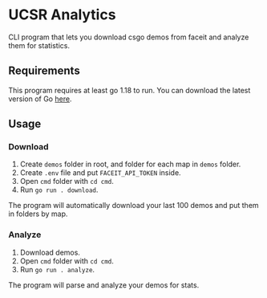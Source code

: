 # UCSR Analytics

CLI program that lets you download csgo demos from faceit and analyze them for statistics.

## Requirements

This program requires at least go 1.18 to run. You can download the latest version of Go [here](https://golang.org/).

## Usage

### Download

1. Create `demos` folder in root, and folder for each map in `demos` folder.
2. Create `.env` file and put `FACEIT_API_TOKEN` inside.
3. Open `cmd` folder with `cd cmd`.
4. Run `go run . download`.

The program will automatically download your last 100 demos and put them in folders by map.

### Analyze

1. Download demos.
2. Open `cmd` folder with `cd cmd`.
3. Run `go run . analyze`.

The program will parse and analyze your demos for stats.
